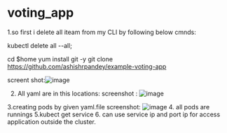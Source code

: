 # voting_app
1.so first i delete all  iteam from my CLI by following below cmnds:

kubectl delete all --all;


cd $home
yum install git -y
git clone  https://github.com/ashishrpandey/example-voting-app

screent shot:![image](https://github.com/Ankurnain/voting_app/assets/90696788/be1dfa35-8d14-4f07-9f23-d672fc70a285)

2. All yaml are in this locations:
screenshot : ![image](https://github.com/Ankurnain/voting_app/assets/90696788/2a1a2992-712d-4524-bdc5-e0c3f9878d99)

3.creating pods by given yaml.file
screenshot: ![image](https://github.com/Ankurnain/voting_app/assets/90696788/b015662d-1283-4bfa-a958-01d6351d0c96)
4. all pods are runnings
5.kubect get service
6. can use service ip and port ip for access application outside the cluster.
